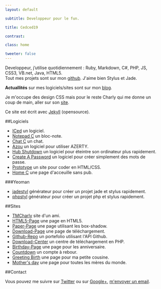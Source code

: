 ```yaml
---
layout: default

subtitle: Developpeur pour le fun.

title: Cedced19

contrast:

class: home

tweeter: false
---
```


Developpeur, j’utilise quotidiennement : Ruby, Markdown, C#, PHP, JS, CSS3, VB.net, Java, HTML5.  
Tout mes projets sont sur mon [github](//github.com/cedced19/). 
J'aime bien Stylus et Jade.

**Actuallités** sur mes logiciels/sites sont sur mon [blog](blog).  

Je m'occupe des design CSS mais pour le reste Charly qui me donne un coup de main, aller sur son [site](//tmcharly.github.io/).  

Ce site est écrit avec [Jekyll](http://jekyllrb.com/) (opensource).   



##Logiciels

* [ICed](//cedced19.github.io/soft/iced/) un logiciel.
* [Notepad C](//cedced19.github.io/soft/notepad/) un bloc-note.
* [Chat C](//cedced19.github.io/soft/chat/) un chat.
* [Azou](//cedced19.github.io/soft/azou/) un logiciel pour utiliser AZERTY.
* [Hub Shutdown](//cedced19.github.io/soft/hubshutdown/) un logiciel pour éteintre son ordinateur plus rapidement.  
* [Create A Password](//cedced19.github.io/soft/createapassword/) un logiciel pour créer simplement des mots de passe.
* [Prototype](//cedced19.github.io/soft/proto/) un site pour coder en HTML/CSS.
* [Home C](//cedced19.github.io/soft/home/) une page d'acceuille sans pub.

###Yeoman

* [jadestyl](//github.com/cedced19/generator-jadestyl) générateur pour créer un projet jade et stylus rapidement.
* [phpstyl](//github.com/cedced19/generator-phpstyl) générateur pour créer un projet php et stylus rapidement.



##Sites

* [TMCharly](//tmcharly.github.io/) site d'un ami.
* [HTML5-Page](//cedced19.github.io/demo/html5-page/) une page en HTML5.
* [Paper-Page](//cedced19.github.io/demo/paper-page/) une page utilisant les box-shadow.
* [Download-Page](//cedced19.github.io/demo/download-page/) une page de téléchargement.
* [Github-Repo](//cedced19.github.io/demo/github-repo/) un portefolio utilisant l'API Github.
* [Download-Center](//github.com/cedced19/Download-Center/) un centre de téléchargement en PHP.
* [Birthday-Page](//cedced19.github.io/demo/birthday-page/) une page pour les anniversaire.
* [Countdown](//cedced19.github.io/demo/countdown-page/) un compte à rebour.
* [Greeting Birth](//cedced19.github.io/demo/greeting-birth/) une page pour ma petite cousine.
* [Mother's day](//cedced19.github.io/demo/mothers-day/) une page pour toutes les mères du monde.


##Contact

Vous pouvez me suivre sur [Twitter](//twitter.com/cedced19) ou sur [Google+](//plus.google.com/u/0/b/104855167193751168501/104855167193751168501/posts), [m'envoyer un email](mailto:cedced19@gmail.com?subject=Hello.net&body=Hello).

